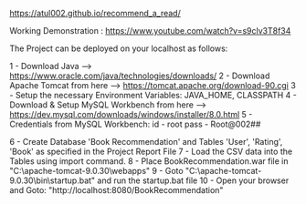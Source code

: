 https://atul002.github.io/recommend_a_read/
 
Working Demonstration : https://www.youtube.com/watch?v=s9clv3T8f34


The Project can be deployed on your localhost as follows:

1 - Download Java --> https://www.oracle.com/java/technologies/downloads/
2 - Download Apache Tomcat from here --> https://tomcat.apache.org/download-90.cgi
3 - Setup the necessary Environment Variables: JAVA_HOME, CLASSPATH
4 - Download & Setup MySQL Workbench from here --> https://dev.mysql.com/downloads/windows/installer/8.0.html
5 - Credentials from MySQL Workbench:
                                     id - root
                                     pass - Root@002##

6 - Create Database 'Book Recommendation' and Tables 'User', 'Rating', 'Book' as specified in the Project Report File
7 - Load the CSV data into the Tables using import command.
8 - Place BookRecommendation.war file in "C:\apache-tomcat-9.0.30\webapps"
9 - Goto "C:\apache-tomcat-9.0.30\bin\startup.bat" and run the startup.bat file
10 - Open your browser and Goto: "http://localhost:8080/BookRecommendation"

